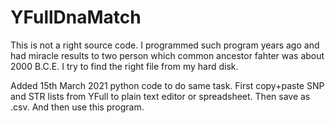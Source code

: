 # YFullDnaMatch

This is not a right source code. I programmed such program years ago and had miracle results to two person which common ancestor fahter was about 2000 B.C.E. I try to find the right file from my hard disk.

Added 15th March 2021 python code to do same task. First copy+paste SNP and STR lists from YFull to plain text editor or spreadsheet. Then save as .csv. And then use this program.
